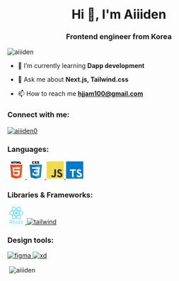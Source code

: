 <h1 align="center">Hi 👋, I'm Aiiiden</h1>
<h3 align="center">Frontend engineer from Korea</h3>

<p align="left"> <img src="https://komarev.com/ghpvc/?username=aiiiden&label=Profile%20views&color=0e75b6&style=flat" alt="aiiiden" /> </p>

- 🌱 I’m currently learning **Dapp development**

- 💬 Ask me about **Next.js, Tailwind.css**

- 📫 How to reach me **hjjam100@gmail.com**

<h3 align="left">Connect with me:</h3>
<p align="left">
<a href="https://twitter.com/aiiiden0" target="blank"><img align="center" src="https://raw.githubusercontent.com/rahuldkjain/github-profile-readme-generator/master/src/images/icons/Social/twitter.svg" alt="aiiiden0" height="30" width="40" /></a>
</p>

<h3 align="left">Languages:</h3>

<p align="left">
    <a href="https://www.w3.org/html/" target="_blank" rel="noreferrer">
        <img
            src="https://raw.githubusercontent.com/devicons/devicon/master/icons/html5/html5-original-wordmark.svg"
            alt="html5"
            width="40"
            height="40"
        />
    </a>
    <a href="https://www.w3schools.com/css/" target="_blank" rel="noreferrer">
        <img
            src="https://raw.githubusercontent.com/devicons/devicon/master/icons/css3/css3-original-wordmark.svg"
            alt="css3"
            width="40"
            height="40"
        />
    </a>
      <a
        href="https://developer.mozilla.org/en-US/docs/Web/JavaScript"
        target="_blank"
        rel="noreferrer"
    >
        <img
            src="https://raw.githubusercontent.com/devicons/devicon/master/icons/javascript/javascript-original.svg"
            alt="javascript"
            width="40"
            height="40"
        />
    </a>
      <a href="https://www.typescriptlang.org/" target="_blank" rel="noreferrer">
        <img
            src="https://raw.githubusercontent.com/devicons/devicon/master/icons/typescript/typescript-original.svg"
            alt="typescript"
            width="40"
            height="40"
        />
    </a>
</p>


<h3 align="left">Libraries & Frameworks:</h3>

<p align="left">
<a href="https://reactjs.org/" target="_blank" rel="noreferrer">
<img
src="https://raw.githubusercontent.com/devicons/devicon/master/icons/react/react-original-wordmark.svg"
alt="react"
width="40"
height="40"
/>
</a>
      <a href="https://tailwindcss.com/" target="_blank" rel="noreferrer">
        <img
            src="https://www.vectorlogo.zone/logos/tailwindcss/tailwindcss-icon.svg"
            alt="tailwind"
            width="40"
            height="40"
        />
    </a>
  
</p>


<h3 align="left">Design tools:</h3>


<p align="left">
    <a href="https://www.figma.com/" target="_blank" rel="noreferrer">
        <img
            src="https://www.vectorlogo.zone/logos/figma/figma-icon.svg"
            alt="figma"
            width="40"
            height="40"
        />
    </a>
  <a
        href="https://www.adobe.com/products/xd.html"
        target="_blank"
        rel="noreferrer"
    >
        <img
            src="https://cdn.worldvectorlogo.com/logos/adobe-xd.svg"
            alt="xd"
            width="40"
            height="40"
        />
    </a>
</p>

<p>&nbsp;<img align="center" src="https://github-readme-stats.vercel.app/api?username=aiiiden&show_icons=true&locale=en" alt="aiiiden" /></p>
